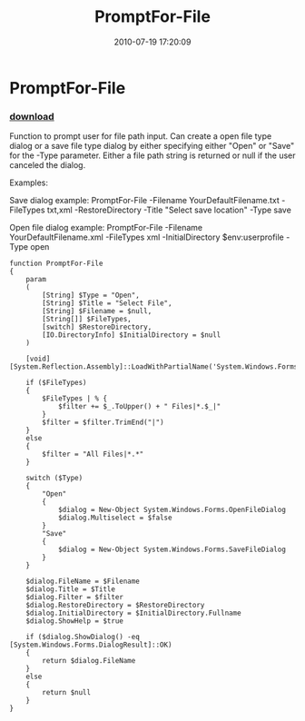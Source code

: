 ﻿---
pid:            1985
poster:         anti121
title:          PromptFor-File
date:           2010-07-19 17:20:09
format:         posh
parent:         0
parent:         0

---

# PromptFor-File

### [download](1985.ps1)

Function to prompt user for file path input. Can create a open file type dialog or a save file type dialog by either specifying either "Open" or "Save" for the -Type parameter. Either a file path string is returned or null if the user canceled the dialog.

Examples:

Save dialog example:
PromptFor-File -Filename YourDefaultFilename.txt -FileTypes txt,xml -RestoreDirectory -Title "Select save location" -Type save

Open file dialog example:
PromptFor-File -Filename YourDefaultFilename.xml -FileTypes xml -InitialDirectory $env:userprofile -Type open

```posh
function PromptFor-File 
{
	param
	(	
		[String] $Type = "Open",
		[String] $Title = "Select File",
		[String] $Filename = $null,
		[String[]] $FileTypes,
		[switch] $RestoreDirectory,
		[IO.DirectoryInfo] $InitialDirectory = $null
	)
	
	[void][System.Reflection.Assembly]::LoadWithPartialName('System.Windows.Forms')
	
	if ($FileTypes)
	{
		$FileTypes | % {
			$filter += $_.ToUpper() + " Files|*.$_|"
		}
		$filter = $filter.TrimEnd("|")
	}
	else
	{
		$filter = "All Files|*.*"
	}
	
	switch ($Type)
	{
		"Open" 
		{
			$dialog = New-Object System.Windows.Forms.OpenFileDialog
			$dialog.Multiselect = $false
		}
		"Save"
		{
			$dialog = New-Object System.Windows.Forms.SaveFileDialog
		}
	}
	
	$dialog.FileName = $Filename
	$dialog.Title = $Title
	$dialog.Filter = $filter
	$dialog.RestoreDirectory = $RestoreDirectory
	$dialog.InitialDirectory = $InitialDirectory.Fullname
	$dialog.ShowHelp = $true
	
	if ($dialog.ShowDialog() -eq [System.Windows.Forms.DialogResult]::OK)
	{
		return $dialog.FileName
	}
	else
	{
		return $null
	}
}
```
